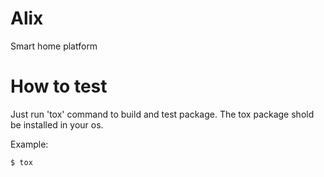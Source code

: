 # Alix

Smart home platform

# How to test

Just run 'tox' command to build and test package. The tox package shold be installed in your os.

Example:
```
$ tox
```